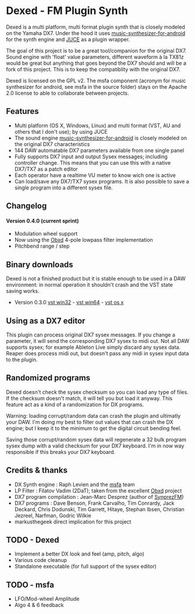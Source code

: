 Dexed - FM Plugin Synth
=======================

Dexed is a multi platform, multi format plugin synth that is closely modeled on the Yamaha DX7. 
Under the hood it uses [music-synthesizer-for-android](https://code.google.com/p/music-synthesizer-for-android) 
for the synth engine and [JUCE](http://wwww.juce.com) as a plugin wrapper.

The goal of this project is to be a great tool/companion for the original DX7. Sound engine 
with 'float' value parameters, different waveform à la TX81z would be great but anything that 
goes beyond the DX7 should and will be a fork of this project. This is to keep the compatiblity with
the original DX7.

Dexed is licensed on the GPL v2. The msfa component (acronym for music synthesizer for android, see msfa 
in the source folder) stays on the Apache 2.0 license to able to collaborate between projects.

Features
--------
* Multi platform (OS X, Windows, Linux) and multi format (VST, AU and others that I don't use); by using JUCE
* The sound engine [music-synthesizer-for-android](https://code.google.com/p/music-synthesizer-for-android) is closely modeled on the original DX7 characteristics
* 144 DAW automatable DX7 parameters available from one single panel
* Fully supports DX7 input and output Sysex messages; including controller change. This means that you can use this with a native DX7/TX7 as a patch editor
* Each operator have a realtime VU meter to know wich one is active
* Can load/save any DX7/TX7 sysex programs. It is also possible to save a single program into a different sysex file.

Changelog
---------
#### Version 0.4.0 (current sprint)
* Modulation wheel support
* Now using the [Obxd](https://obxd.wordpress.com) 4-pole lowpass filter implementation
* Pitchbend range / step

Binary downloads
----------------
Dexed is not a finished product but it is stable enough to be used in a DAW environment: 
in normal operation it shouldn't crash and the VST state saving works.

* Version 0.3.0 [vst win32](http://le-son666.com/software/dexed/dexed-0.3.0-win32.zip) - [vst win64](http://le-son666.com/software/dexed/dexed-0.3.0-win64.zip) - [vst os x](http://le-son666.com/software/dexed/dexed-0.3.0-osx.vst.zip)

Using as a DX7 editor
---------------------
This plugin can process original DX7 sysex messages. If you change a parameter, 
it will send the corresponding DX7 sysex to midi out. Not all DAW supports 
sysex; for example Ableton Live simply discard any sysex data. Reaper does 
process midi out, but doesn't pass any midi in sysex input data to the plugin.

Randomized programs
-------------------
Dexed doesn't check the sysex checksum so you can load any type of files. If the checksum doesn't 
match, it will tell you but load it anyway. This feature act as a kind of a randomization 
for DX programs.

Warning: loading corrupt/random data can crash the plugin and ultimatly your DAW. I'm doing my
best to filter out values that can crash the DX engine; but I keep it to the minimum to get the
digital circuit bending feel.

Saving those corrupt/random sysex data will regenerate a 32 bulk program sysex dump with a 
valid checksum for your DX7 keyboard. I'm in now way responsible if this breaks your DX7 keyboard.

Credits & thanks
----------------
* DX Synth engine : Raph Levien and the [msfa](https://code.google.com/p/music-synthesizer-for-android) team 
* LP Filter : Filatov Vadim (2DaT); taken from the excellent [Obxd](https://obxd.wordpress.com) project
* DX7 program compilation : Jean-Marc Desprez (author of [SynprezFM](http://www.synprez.com/SynprezFM)) 
* DX7 programs : Dave Benson, Frank Carvalho, Tim Conrardy, Jack Deckard, Chris Dodunski, Tim Garrett, Hitaye, Stephan Ibsen, Christian Jezreel, Narfman, Godric Wilkie
* markusthegeek direct implication for this project

TODO - Dexed 
------------
* Implement a better DX look and feel (amp, pitch, algo)
* Various code cleanup
* Standalone executable (for full support of the sysex editor)

TODO - msfa
-----------
* LFO/Mod-wheel Amplitude
* Algo 4 & 6 feedback
